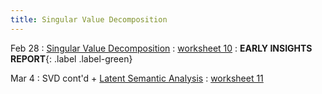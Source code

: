 ```yaml
---
title: Singular Value Decomposition
---
```


Feb 28 
: [Singular Value Decomposition](https://github.com/gallettilance/Data-Science-Fundamentals/raw/main/lecture_10/10_Singular_Value_Decomposition.pdf) 
  : [worksheet 10](https://github.com/gallettilance/Data-Science-Fundamentals/blob/main/lecture_10/worksheet_10.ipynb) 
    : **EARLY INSIGHTS REPORT**{: .label .label-green}

Mar 4
: SVD cont'd + [Latent Semantic Analysis](https://github.com/gallettilance/Data-Science-Fundamentals/raw/main/lecture_11/11_Latent_Semantic_Analysis.pdf) 
  : [worksheet 11](https://github.com/gallettilance/Data-Science-Fundamentals/blob/main/lecture_11/worksheet_11.ipynb) 

